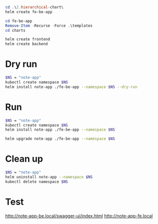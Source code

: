 ```powershell
cd .\2.hierarchical-chart\
helm create fe-be-app

cd fe-be-app
Remove-Item -Recurse -Force .\templates
cd charts

helm create frontend
helm create backend
```

# Dry run
```bash
$NS = "note-app"
kubectl create namespace $NS
helm install note-app ./fe-be-app --namespace $NS --dry-run
```

# Run
```bash
$NS = "note-app"
kubectl create namespace $NS
helm install note-app ./fe-be-app --namespace $NS

helm upgrade note-app ./fe-be-app --namespace $NS
```

# Clean up
```bash
$NS = "note-app"
helm uninstall note-app --namespace $NS
kubectl delete namespace $NS
```

# Test

http://note-app-be.local/swagger-ui/index.html
http://note-app-fe.local
